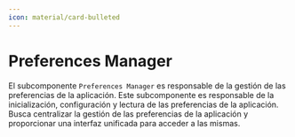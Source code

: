 ```yaml
---
icon: material/card-bulleted
---
```

 
# Preferences Manager

El subcomponente `Preferences Manager` es responsable de la gestión de las preferencias de la aplicación. Este
subcomponente es responsable de la inicialización, configuración y lectura de las preferencias de la aplicación.
Busca centralizar la gestión de las preferencias de la aplicación y proporcionar una interfaz unificada para
acceder a las mismas.

